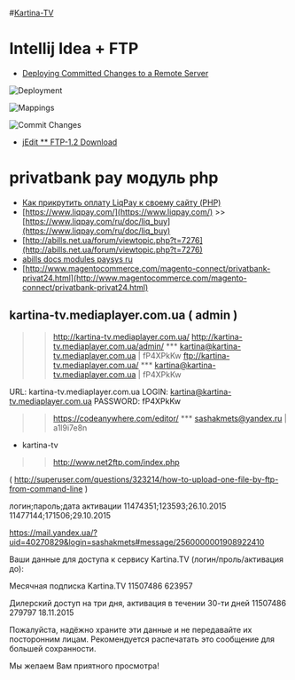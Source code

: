 #[Kartina-TV](http://kartina-tv.mediaplayer.com.ua)


Intellij Idea + FTP
===================
* [Deploying Committed Changes to a Remote Server](http://blog.jetbrains.com/phpstorm/2013/10/deploying-committed-changes-to-a-remote-server/)

![Deployment](http://blog.jetbrains.com/phpstorm/files/2013/10/2.png)

![Mappings](http://blog.jetbrains.com/phpstorm/files/2013/10/3.png)

![Commit Changes](http://blog.jetbrains.com/phpstorm/files/2013/10/4.png)

* [jEdit ** FTP-1.2 Download](http://plugins.jedit.org/plugins/?FTP)


privatbank pay модуль php
=========================
* [Как прикрутить оплату LiqPay к своему сайту (PHP)](http://beznervov.com/peoples/kak-prikrutit-oplatu-liqpay-k-svoemu-sajtu-php/)
* [https://www.liqpay.com/](https://www.liqpay.com/) >> [https://www.liqpay.com/ru/doc/liq_buy](https://www.liqpay.com/ru/doc/liq_buy)
* [http://abills.net.ua/forum/viewtopic.php?t=7276](http://abills.net.ua/forum/viewtopic.php?t=7276)
* [abills docs modules paysys ru](http://abills.net.ua/wiki/doku.php/abills:docs:modules:paysys:ru)
* [http://www.magentocommerce.com/magento-connect/privatbank-privat24.html](http://www.magentocommerce.com/magento-connect/privatbank-privat24.html)


kartina-tv.mediaplayer.com.ua ( admin )
---------------------------------------
>> http://kartina-tv.mediaplayer.com.ua/
>> http://kartina-tv.mediaplayer.com.ua/admin/  *** kartina@kartina-tv.mediaplayer.com.ua | fP4XPkKw
>> ftp://kartina-tv.mediaplayer.com.ua/         *** kartina@kartina-tv.mediaplayer.com.ua | fP4XPkKw


URL:       kartina-tv.mediaplayer.com.ua
LOGIN:     kartina@kartina-tv.mediaplayer.com.ua
PASSWORD:  fP4XPkKw

>> https://codeanywhere.com/editor/  *** sashakmets@yandex.ru | a1l9i7e8n
  - kartina-tv
>> http://www.net2ftp.com/index.php


( http://superuser.com/questions/323214/how-to-upload-one-file-by-ftp-from-command-line )




логин;пароль;дата активации
11474351;123593;26.10.2015
11477144;171506;29.10.2015

https://mail.yandex.ua/?uid=40270829&login=sashakmets#message/2560000001908922410

Ваши данные для доступа к сервису Kartina.TV (логин/проль/активация до):

Mесячная подписка Kartina.TV
11507486  623957

Дилерский доступ на три дня, активация в течении 30-ти дней
11507486  279797  18.11.2015

Пожалуйста, надёжно храните эти данные и не передавайте их посторонним лицам. Рекомендуется распечатать это сообщение для большей сохранности.

Мы желаем Вам приятного просмотра!